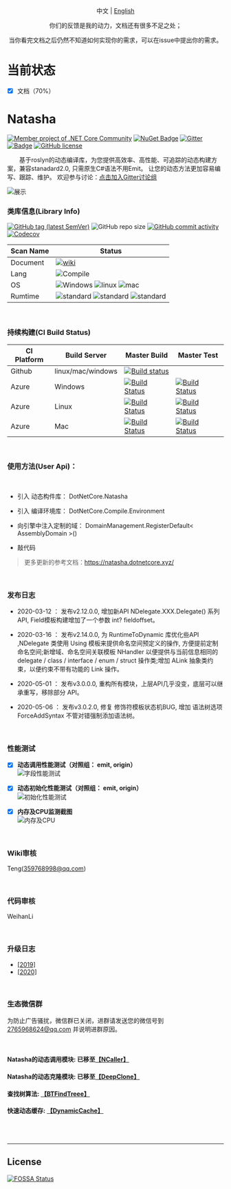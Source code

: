 <p align="center">
  <span>中文</span> |  
  <a href="https://github.com/dotnetcore/natasha/tree/master/lang/english">English</a>
</p>
<p align="center"> <span>你们的反馈是我的动力，文档还有很多不足之处；</span> </p>
<p align="center"> <span> 当你看完文档之后仍然不知道如何实现你的需求，可以在issue中提出你的需求。</span> </p>

# 当前状态

   - [x] 文档（70%）

# Natasha 

[![Member project of .NET Core Community](https://img.shields.io/badge/member%20project%20of-NCC-9e20c9.svg)](https://github.com/dotnetcore)
[![NuGet Badge](https://buildstats.info/nuget/DotNetCore.Natasha?includePreReleases=true)](https://www.nuget.org/packages/DotNetCore.Natasha)
[![Gitter](https://badges.gitter.im/dotnetcore/natasha.svg)](https://gitter.im/dotnetcore/Natasha?utm_source=badge&utm_medium=badge&utm_campaign=pr-badge)
[![Badge](https://img.shields.io/badge/link-996.icu-red.svg)](https://996.icu/#/zh_CN)
[![GitHub license](https://img.shields.io/github/license/dotnetcore/natasha.svg)](https://github.com/dotnetcore/Natasha/blob/master/LICENSE)

&ensp;&ensp;&ensp;&ensp;基于roslyn的动态编译库，为您提供高效率、高性能、可追踪的动态构建方案，兼容stanadard2.0, 只需原生C#语法不用Emit。
让您的动态方法更加容易编写、跟踪、维护。  欢迎参与讨论：[点击加入Gitter讨论组](https://gitter.im/dotnetcore/Natasha)


 ![展示](https://github.com/dotnetcore/Natasha/blob/master/Image/Natasha.gif)
<br/>

### 类库信息(Library Info)  

[![GitHub tag (latest SemVer)](https://img.shields.io/github/tag/dotnetcore/natasha.svg)](https://github.com/dotnetcore/Natasha/releases) ![GitHub repo size](https://img.shields.io/github/repo-size/dotnetcore/Natasha.svg) [![GitHub commit activity](https://img.shields.io/github/commit-activity/m/dotnetcore/natasha.svg)](https://github.com/dotnetcore/Natasha/commits/master) [![Codecov](https://img.shields.io/codecov/c/github/dotnetcore/natasha.svg)](https://codecov.io/gh/dotnetcore/Natasha)  

| Scan Name | Status |
|--------- |------------- |
| Document | [![wiki](https://img.shields.io/badge/wiki-ch-blue.svg)](https://github.com/dotnetcore/Natasha/wiki) |
| Lang | ![Compile](https://img.shields.io/badge/script-csharp-green.svg)|
| OS | ![Windows](https://img.shields.io/badge/os-windows-black.svg) ![linux](https://img.shields.io/badge/os-linux-black.svg) ![mac](https://img.shields.io/badge/os-mac-black.svg)|
| Rumtime | ![standard](https://img.shields.io/badge/platform-standard2.0-blue.svg) ![standard](https://img.shields.io/badge/platform-netcore3.0-blue.svg) ![standard](https://img.shields.io/badge/platform-netcore3.1-blue.svg)| 

<br/>  

### 持续构建(CI Build Status)  

| CI Platform | Build Server | Master Build  | Master Test |
|--------- |------------- |---------| --------|
| Github | linux/mac/windows | [![Build status](https://img.shields.io/github/workflow/status/dotnetcore/Natasha/.NET%20Core/master)](https://github.com/dotnetcore/Natasha/actions) ||
| Azure |  Windows |[![Build Status](https://dev.azure.com/NightMoonStudio/Natasha/_apis/build/status/dotnetcore.Natasha?branchName=master&jobName=Windows)](https://dev.azure.com/NightMoonStudio/Natasha/_build/latest?definitionId=3&branchName=master)|[![Build Status](https://img.shields.io/azure-devops/tests/NightMoonStudio/Natasha/3/master.svg)](https://dev.azure.com/NightMoonStudio/Natasha/_build/latest?definitionId=3&branchName=master) |
| Azure |  Linux |[![Build Status](https://dev.azure.com/NightMoonStudio/Natasha/_apis/build/status/dotnetcore.Natasha?branchName=master&jobName=Linux)](https://dev.azure.com/NightMoonStudio/Natasha/_build/latest?definitionId=3&branchName=master)|[![Build Status](https://img.shields.io/azure-devops/tests/NightMoonStudio/Natasha/3/master.svg)](https://dev.azure.com/NightMoonStudio/Natasha/_build/latest?definitionId=3&branchName=master) | 
| Azure |  Mac |[![Build Status](https://dev.azure.com/NightMoonStudio/Natasha/_apis/build/status/dotnetcore.Natasha?branchName=master&jobName=macOS)](https://dev.azure.com/NightMoonStudio/Natasha/_build/latest?definitionId=3&branchName=master)|[![Build Status](https://img.shields.io/azure-devops/tests/NightMoonStudio/Natasha/3/master.svg)](https://dev.azure.com/NightMoonStudio/Natasha/_build/latest?definitionId=3&branchName=master) | 


<br/>    

### 使用方法(User Api)：  

 <br/>  
 
 - 引入 动态构件库： DotNetCore.Natasha

 - 引入 编译环境库： DotNetCore.Compile.Environment

 - 向引擎中注入定制的域： DomainManagement.RegisterDefault< AssemblyDomain >()

 - 敲代码  
 
 
 > 更多更新的参考文档：https://natasha.dotnetcore.xyz/  
 
<br/>  


### 发布日志  
      
  - 2020-03-12 ： 发布v2.12.0.0, 增加新API  NDelegate.XXX.Delegate<Tdelegate>() 系列API, Field模板构建增加了一个参数 int? fieldoffset。 
  
  - 2020-03-16 ： 发布v2.14.0.0, 为 RuntimeToDynamic 库优化些API ,NDelegate 类使用 Using 模板来提供命名空间预定义的操作, 方便提前定制命名空间;新增域、命名空间关联模板 NHandler 以便提供与当前信息相同的 delegate / class / interface / enum / struct 操作类;增加 ALink 抽象类约束，以便约束不带有功能的 Link 操作。    
  
  - 2020-05-01 ： 发布v3.0.0.0, 重构所有模块，上层API几乎没变，底层可以继承重写，移除部分 API。  
  
  - 2020-05-06 ： 发布v3.0.2.0, 修复 修饰符模板状态机BUG, 增加 语法树选项 ForceAddSyntax 不管对错强制添加语法树。  
  
 <br/>  
 
 

### 性能测试
      
   - [x]  **动态调用性能测试（对照组： emit, origin）**  
     ![字段性能测试](https://github.com/dotnetcore/Natasha/blob/master/Image/Natasha%E6%80%A7%E8%83%BD%E6%B5%8B%E8%AF%951.png)
   - [x]  **动态初始化性能测试（对照组： emit, origin）**  
     ![初始化性能测试](https://github.com/dotnetcore/Natasha/blob/master/Image/Natasha%E6%80%A7%E8%83%BD%E6%B5%8B%E8%AF%952.png)
   - [x]  **内存及CPU监测截图**  
     ![内存及CPU](https://github.com/dotnetcore/Natasha/blob/master/Image/%E8%B5%84%E6%BA%90%E7%9B%91%E6%B5%8B.png) 
     

<br/>    

### Wiki审核

Teng(359768998@qq.com)

<br/>    

### 代码审核

WeihanLi

<br/>    

 ### 升级日志
 
 - [[2019]](https://github.com/dotnetcore/Natasha/blob/master/docs/zh/update/2019.md)
 - [[2020]](https://github.com/dotnetcore/Natasha/blob/master/docs/zh/update/2020.md)
 <br/>  
 
 

 ### 生态微信群  
 
为防止广告骚扰，微信群已关闭，进群请发送您的微信号到 2765968624@qq.com 并说明进群原因。
 
 
  <br/>  


  #### Natasha的动态调用模块:  已移至[【NCaller】](https://github.com/night-moon-studio/NCaller)
  #### Natasha的动态克隆模块:  已移至[【DeepClone】](https://github.com/night-moon-studio/DeepClone)  
  #### 查找树算法:  [【BTFindTreee】](https://github.com/dotnet-lab/BTFindTreee)  
  #### 快速动态缓存:  [【DynamicCache】](https://github.com/night-moon-studio/DynamicCache)  
  
<br/>
<br/>    


---------------------  


## License
[![FOSSA Status](https://app.fossa.io/api/projects/git%2Bgithub.com%2Fdotnetcore%2FNatasha.svg?type=large)](https://app.fossa.io/projects/git%2Bgithub.com%2Fdotnetcore%2FNatasha?ref=badge_large)          
      

